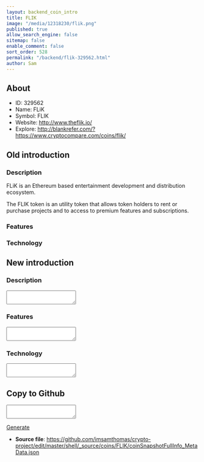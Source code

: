 ```yaml
---
layout: backend_coin_intro
title: FLIK
image: "/media/12318230/flik.png"
published: true
allow_search_engine: false
sitemap: false
enable_comment: false
sort_order: 528
permalink: "/backend/flik-329562.html"
author: Sam
---
```


## About

- ID: 329562
- Name: FLiK
- Symbol: FLIK
- Website: http://www.theflik.io/
- Explore: http://blankrefer.com/?https://www.cryptocompare.com/coins/flik/


## Old introduction

### Description

<p>FLiK is an Ethereum based entertainment <span>development and distribution ecosystem. </span></p><p>The FLIK token is an utility token that <span>allows token holders to rent or purchase projects and to access to premium features and subscriptions.</span></p>

### Features


### Technology




## New introduction


### Description
<textarea id="meta_description" name="description"></textarea>

### Features
<textarea id="meta_features" name="features"></textarea>

### Technology
<textarea id="meta_technology" name="technology"></textarea>


## Copy to Github

<textarea id="coinsnapshotfullinfo_metadata"></textarea>

<a href="#gen" onclick="generateMetaDatJson()">Generate</a>

- **Source file**: <a href="https://github.com/imsamthomas/crypto-project/edit/master/shell/_source/coins/FLIK/coinSnapshotFullInfo_MetaData.json">https://github.com/imsamthomas/crypto-project/edit/master/shell/_source/coins/FLIK/coinSnapshotFullInfo_MetaData.json</a>

